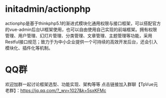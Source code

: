 # initadmin/actionphp
actionphp是基于thinkphp5.1的渐进式模块化通用权限与接口框架，可以搭配官方的vue-admin后台UI框架使用，也可以自由使用自己实现的前端框架。拥有权限管理、用户管理、幻灯片管理、分类管理、文章管理、主题管理等功能，采用Restful接口规范；致力于为中小企业提供一个可持续的高效开发后台，还会引入模块化、插件化等机制。

# QQ群
欢迎加群一起讨论框架选型、功能实现、架构等等
点击链接加入群聊【TpVue元老群】：https://jq.qq.com/?_wv=1027&k=5sxKFMc
